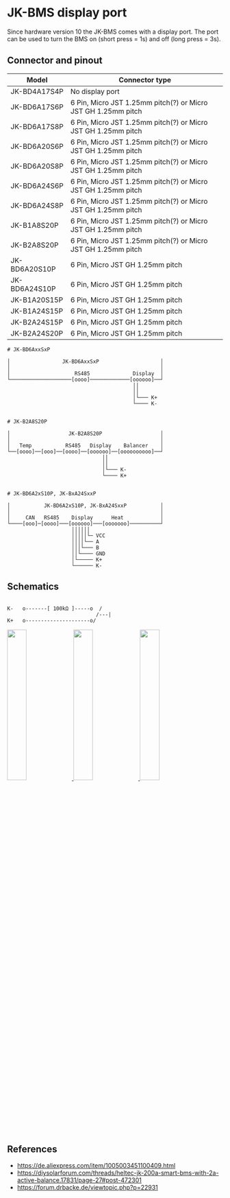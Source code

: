 # JK-BMS display port

Since hardware version 10 the JK-BMS comes with a display port. The port can be used to turn the BMS on (short press = 1s) and off (long press = 3s).

## Connector and pinout

| Model          | Connector type                    |
| -------------- | --------------------------------- |
| JK-BD4A17S4P   | No display port                   |
| JK-BD6A17S6P   | 6 Pin, Micro JST 1.25mm pitch(?) or Micro JST GH 1.25mm pitch |
| JK-BD6A17S8P   | 6 Pin, Micro JST 1.25mm pitch(?) or Micro JST GH 1.25mm pitch |
| JK-BD6A20S6P   | 6 Pin, Micro JST 1.25mm pitch(?) or Micro JST GH 1.25mm pitch |
| JK-BD6A20S8P   | 6 Pin, Micro JST 1.25mm pitch(?) or Micro JST GH 1.25mm pitch |
| JK-BD6A24S6P   | 6 Pin, Micro JST 1.25mm pitch(?) or Micro JST GH 1.25mm pitch |
| JK-BD6A24S8P   | 6 Pin, Micro JST 1.25mm pitch(?) or Micro JST GH 1.25mm pitch |
| JK-B1A8S20P    | 6 Pin, Micro JST 1.25mm pitch(?) or Micro JST GH 1.25mm pitch |
| JK-B2A8S20P    | 6 Pin, Micro JST 1.25mm pitch(?) or Micro JST GH 1.25mm pitch |
| JK-BD6A20S10P  | 6 Pin, Micro JST GH 1.25mm pitch  |
| JK-BD6A24S10P  | 6 Pin, Micro JST GH 1.25mm pitch  |
| JK-B1A20S15P   | 6 Pin, Micro JST GH 1.25mm pitch  |
| JK-B1A24S15P   | 6 Pin, Micro JST GH 1.25mm pitch  |
| JK-B2A24S15P   | 6 Pin, Micro JST GH 1.25mm pitch  |
| JK-B2A24S20P   | 6 Pin, Micro JST GH 1.25mm pitch  |

```
# JK-BD6AxxSxP

│                 JK-BD6AxxSxP                    │
│                                                 │
│                     RS485              Display  │
└────────────────────[oooo]─────────────[oooooo]──┘
                                         ││
                                         ││
                                         │└─── K+
                                         └──── K-


# JK-B2A8S20P

│                   JK-B2A8S20P                   │
│                                                 │
│   Temp           RS485   Display    Balancer    │
└──[oooo]──[ooo]──[oooo]──[oooooo]──[oooooooooo]──┘
                               ││
                               ││
                               │└─── K-
                               └──── K+


# JK-BD6A2xS10P, JK-BxA24SxxP

│           JK-BD6A2xS10P, JK-BxA24SxxP           │
│                                                 │
│     CAN   RS485    Display      Heat            │
└────[ooo]─[oooo]───[oooooo]───[ooooooo]──────────┘
                     ││││││
                     │││││└─ VCC
                     ││││└── A
                     │││└─── B
                     ││└──── GND
                     │└───── K+
                     └────── K-
```

## Schematics

```

K-   o-------[ 100kΩ ]-----o  /
                             /---|
K+   o---------------------o/

```


<a href="https://raw.githubusercontent.com/syssi/esphome-jk-bms/main/images/display-port/power-button.jpg" target="_blank">
<img src="https://raw.githubusercontent.com/syssi/esphome-jk-bms/main/images/display-port/power-button_thumbnail.jpg" width="30%">
</a>

<a href="https://raw.githubusercontent.com/syssi/esphome-jk-bms/main/images/display-port/power-button2.jpg" target="_blank">
<img src="https://raw.githubusercontent.com/syssi/esphome-jk-bms/main/images/display-port/power-button2_thumbnail.jpg" width="30%">
</a>

<a href="https://raw.githubusercontent.com/syssi/esphome-jk-bms/main/images/display-port/power-button3.jpg" target="_blank">
<img src="https://raw.githubusercontent.com/syssi/esphome-jk-bms/main/images/display-port/power-button3_thumbnail.jpg" width="30%">
</a>

## References

* https://de.aliexpress.com/item/1005003451100409.html
* https://diysolarforum.com/threads/heltec-jk-200a-smart-bms-with-2a-active-balance.17831/page-27#post-472301
* https://forum.drbacke.de/viewtopic.php?p=22931
